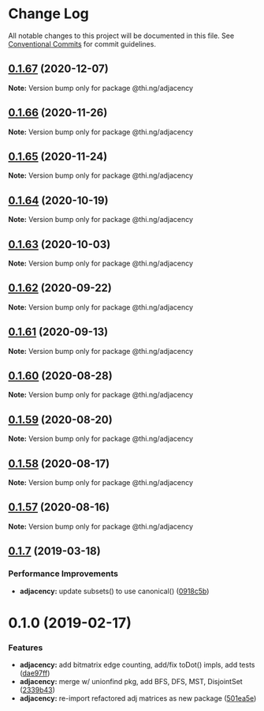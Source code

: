 # Change Log

All notable changes to this project will be documented in this file.
See [Conventional Commits](https://conventionalcommits.org) for commit guidelines.

## [0.1.67](https://github.com/thi-ng/umbrella/compare/@thi.ng/adjacency@0.1.66...@thi.ng/adjacency@0.1.67) (2020-12-07)

**Note:** Version bump only for package @thi.ng/adjacency





## [0.1.66](https://github.com/thi-ng/umbrella/compare/@thi.ng/adjacency@0.1.65...@thi.ng/adjacency@0.1.66) (2020-11-26)

**Note:** Version bump only for package @thi.ng/adjacency





## [0.1.65](https://github.com/thi-ng/umbrella/compare/@thi.ng/adjacency@0.1.64...@thi.ng/adjacency@0.1.65) (2020-11-24)

**Note:** Version bump only for package @thi.ng/adjacency





## [0.1.64](https://github.com/thi-ng/umbrella/compare/@thi.ng/adjacency@0.1.63...@thi.ng/adjacency@0.1.64) (2020-10-19)

**Note:** Version bump only for package @thi.ng/adjacency





## [0.1.63](https://github.com/thi-ng/umbrella/compare/@thi.ng/adjacency@0.1.62...@thi.ng/adjacency@0.1.63) (2020-10-03)

**Note:** Version bump only for package @thi.ng/adjacency





## [0.1.62](https://github.com/thi-ng/umbrella/compare/@thi.ng/adjacency@0.1.61...@thi.ng/adjacency@0.1.62) (2020-09-22)

**Note:** Version bump only for package @thi.ng/adjacency





## [0.1.61](https://github.com/thi-ng/umbrella/compare/@thi.ng/adjacency@0.1.60...@thi.ng/adjacency@0.1.61) (2020-09-13)

**Note:** Version bump only for package @thi.ng/adjacency





## [0.1.60](https://github.com/thi-ng/umbrella/compare/@thi.ng/adjacency@0.1.59...@thi.ng/adjacency@0.1.60) (2020-08-28)

**Note:** Version bump only for package @thi.ng/adjacency





## [0.1.59](https://github.com/thi-ng/umbrella/compare/@thi.ng/adjacency@0.1.58...@thi.ng/adjacency@0.1.59) (2020-08-20)

**Note:** Version bump only for package @thi.ng/adjacency





## [0.1.58](https://github.com/thi-ng/umbrella/compare/@thi.ng/adjacency@0.1.57...@thi.ng/adjacency@0.1.58) (2020-08-17)

**Note:** Version bump only for package @thi.ng/adjacency





## [0.1.57](https://github.com/thi-ng/umbrella/compare/@thi.ng/adjacency@0.1.56...@thi.ng/adjacency@0.1.57) (2020-08-16)

**Note:** Version bump only for package @thi.ng/adjacency





## [0.1.7](https://github.com/thi-ng/umbrella/compare/@thi.ng/adjacency@0.1.6...@thi.ng/adjacency@0.1.7) (2019-03-18)

### Performance Improvements

* **adjacency:** update subsets() to use canonical() ([0918c5b](https://github.com/thi-ng/umbrella/commit/0918c5b))

# 0.1.0 (2019-02-17)

### Features

* **adjacency:** add bitmatrix edge counting, add/fix toDot() impls, add tests ([dae97ff](https://github.com/thi-ng/umbrella/commit/dae97ff))
* **adjacency:** merge w/ unionfind pkg, add BFS, DFS, MST, DisjointSet ([2339b43](https://github.com/thi-ng/umbrella/commit/2339b43))
* **adjacency:** re-import refactored adj matrices as new package ([501ea5e](https://github.com/thi-ng/umbrella/commit/501ea5e))

